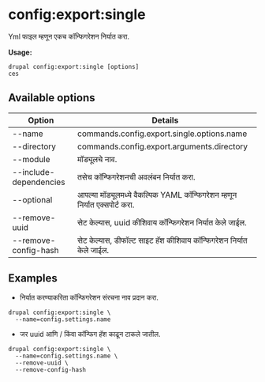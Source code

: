 # config:export:single
Yml फाइल म्हणून एकच कॉन्फिगरेशन निर्यात करा.

**Usage:**
```
drupal config:export:single [options]
ces
```

## Available options
Option | Details
-------|-------------
--name | commands.config.export.single.options.name
--directory | commands.config.export.arguments.directory
--module | मॉड्यूलचे नाव.
--include-dependencies | तसेच कॉन्फिगरेशनची अवलंबन निर्यात करा.
--optional | आपल्या मॉड्यूलमध्ये वैकल्पिक YAML कॉन्फिगरेशन म्हणून निर्यात एक्सपोर्ट करा.
--remove-uuid | सेट केल्यास, uuid कीशिवाय कॉन्फिगरेशन निर्यात केले जाईल.
--remove-config-hash | सेट केल्यास, डीफॉल्ट साइट हॅश कीशिवाय कॉन्फिगरेशन निर्यात केले जाईल.

## Examples
* निर्यात करण्याकरिता कॉन्फिगरेशन संरचना नाव प्रदान करा.
```
drupal config:export:single \
  --name=config.settings.name
```
* जर uuid आणि / किंवा कॉन्फिग हॅश काढून टाकले जातील.
```
drupal config:export:single \
  --name=config.settings.name \
  --remove-uuid \
  --remove-config-hash
```
